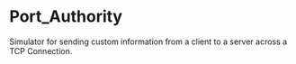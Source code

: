 Port_Authority
============

Simulator for sending custom information from a client to a server across a TCP Connection. 
